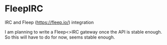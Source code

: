 FleepIRC
========

IRC and Fleep (https://fleep.io/) integration

I am planning to write a Fleep<>IRC gateway once the API is stable enough.
So this will have to do for now, seems stable enough.